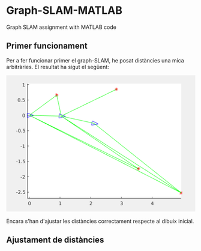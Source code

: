 # Graph-SLAM-MATLAB
Graph SLAM assignment with MATLAB code 

## Primer funcionament
Per a fer funcionar primer el graph-SLAM, he posat distàncies una mica arbitràries. El resultat ha sigut el següent:

![alt text](Imatges/i1.png)

Encara s'han d'ajustar les distàncies correctament respecte al dibuix inicial.

## Ajustament de distàncies



